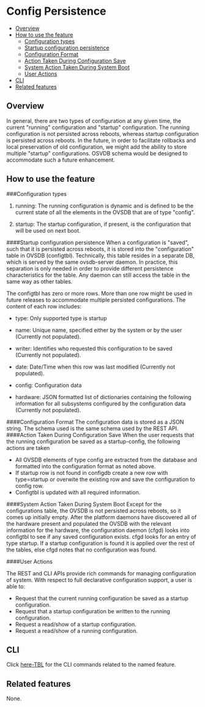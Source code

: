 
Config Persistence
=======
<!--Provide the title of the feature-->
- [Overview](#overview)
- [How to use the feature](#how-to-use-the-feature)
	- [Configuration types](#configuration-types)
	- [Startup configuration persistence](#startup-configuration-persistence)
	- [Configuration Format](#configuration-format)
	- [Action Taken During Configuration Save](#action-taken-during-configuration-save)
	- [System Action Taken During System Boot](#system-action-taken-during-system-boot)
	- [User Actions](#user-actions)
- [CLI](#cli)
- [Related features](#related-features)

## Overview ##
 <!--Provide an overview here. This overview should give the reader an introduction of when, where and why they would use the feature. -->
In general, there are two types of configuration at any given time, the current "running" configuration and "startup" configuration. The running configuration is not persisted across reboots, whereas startup configuration is persisted across reboots. In the future, in order to facilitate rollbacks and local preservation of old configuration, we might add the ability to store multiple "startup" configurations. OSVDB schema would be designed to accommodate such a future enhancement.

## How to use the feature ##
###Configuration types
1) running: The running configuration is dynamic and is defined to be the current state of all the elements in the OVSDB that are of type "config".

2) startup: The startup configuration, if present,  is the configuration that will be used on next boot.

####Startup configuration persistence
When a configuration is "saved", such that it is persisted across reboots, it is stored into the "configuration" table in OVSDB (configtbl). Technically, this table resides in a separate DB, which is served by the same ovsdb-server daemon. In practice, this separation is only needed in order to provide different persistence characteristics for the table. Any daemon can still access the table in the same way as other tables.

The configtbl has zero or more rows. More than one row might be used in future releases to accommodate multiple persisted configurations. The content of each row includes:

- type: Only supported type is startup

- name: Unique name, specified either by the system or by the user (Currently not populated).

- writer: Identifies who requested this configuration to be saved (Currently not populated).
- date: Date/Time when this row was last modified (Currently not populated).
- config: Configuration data
- hardware: JSON formatted list of dictionaries containing the following information for all subsystems configured by the configuration data (Currently not populated).

####Configuration Format
The configuration data is stored as a JSON string. The schema used is the same schema used by the REST API.
####Action Taken During Configuration Save
When the user requests that the running configuration be saved as a startup-config, the following actions are taken

- All OVSDB elements of type config are extracted from the database and formatted into the configuration format as noted above.
- If startup row is not found in configdb create a new row with type=startup or overwite the existing row and save the configuration to config row.
- Configtbl is updated with all required information.

####System Action Taken During System Boot
Except for the configurations table, the OVSDB is not persisted across reboots, so it comes up initially empty. After the platform daemons have discovered all of the hardware present and populated the OVSDB with the relevant information for the hardware, the configuration daemon (cfgd) looks into configtbl to see if any saved configuration exists. cfgd looks for an entry of type startup. If a startup configuration is found it is applied over the rest of the tables, else cfgd notes that no configuration was found.

####User Actions

The REST and CLI APIs provide rich commands for managing configuration of system. With respect to full declarative configuration support, a user is able to:

- Request that the current running configuration be saved as a startup configuration.
- Request that a startup configuration be written to the running configuration.
- Request a read/show of a startup configuration.
- Request a read/show of a running configuration.

## CLI ##
<!--Provide a link to the CLI command related to the feature. The CLI files will be generated to a CLI directory.  -->
Click [here-TBL](https://openswitch.net/cli_feature_name.html#cli_command_anchor) for the CLI commands related to the named feature.
## Related features ##
None.
